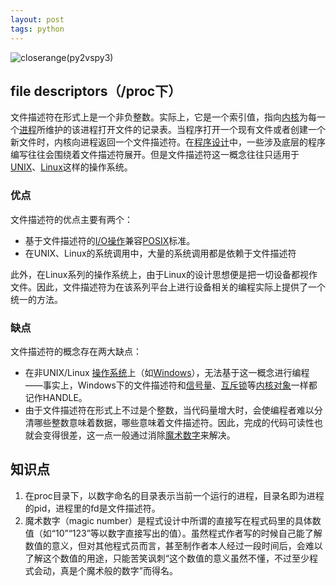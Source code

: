 ```yaml
---
layout: post
tags: python 
---
```

![closerange(py2vspy3)](C:\Users\longtao\Desktop\文档\markdown\pic\closerange(py2vspy3).png)

## file descriptors（/proc下）

文件描述符在形式上是一个非负整数。实际上，它是一个索引值，指向[内核](https://zh.wikipedia.org/wiki/内核)为每一个[进程](https://zh.wikipedia.org/wiki/进程)所维护的该进程打开文件的记录表。当程序打开一个现有文件或者创建一个新文件时，内核向进程返回一个文件描述符。在[程序设计](https://zh.wikipedia.org/wiki/程序设计)中，一些涉及底层的程序编写往往会围绕着文件描述符展开。但是文件描述符这一概念往往只适用于[UNIX](https://zh.wikipedia.org/wiki/UNIX)、[Linux](https://zh.wikipedia.org/wiki/Linux)这样的操作系统。

### 优点

文件描述符的优点主要有两个：

- 基于文件描述符的[I/O操作](https://zh.wikipedia.org/wiki/I/O)兼容[POSIX](https://zh.wikipedia.org/wiki/POSIX)标准。
- 在UNIX、Linux的系统调用中，大量的系统调用都是依赖于文件描述符

此外，在Linux系列的操作系统上，由于Linux的设计思想便是把一切设备都视作文件。因此，文件描述符为在该系列平台上进行设备相关的编程实际上提供了一个统一的方法。

### 缺点

文件描述符的概念存在两大缺点：

- 在非UNIX/Linux [操作系统](https://zh.wikipedia.org/wiki/操作系统)上（如[Windows](https://zh.wikipedia.org/wiki/Windows)），无法基于这一概念进行编程——事实上，Windows下的文件描述符和[信号量](https://zh.wikipedia.org/wiki/信号量)、[互斥锁](https://zh.wikipedia.org/wiki/互斥锁)等[内核对象](https://zh.wikipedia.org/wiki/内核对象)一样都记作HANDLE。
- 由于文件描述符在形式上不过是个整数，当代码量增大时，会使编程者难以分清哪些整数意味着数据，哪些意味着文件描述符。因此，完成的代码可读性也就会变得很差，这一点一般通过消除[魔术数字](https://zh.wikipedia.org/wiki/魔術數字)来解决。







## 知识点

1. 在proc目录下，以数字命名的目录表示当前一个运行的进程，目录名即为进程的pid，进程里的fd是文件描述符。
2. 魔术数字（magic number）是程式设计中所谓的直接写在程式码里的具体数值（如“10”“123”等以数字直接写出的值）。虽然程式作者写的时候自己能了解数值的意义，但对其他程式员而言，甚至制作者本人经过一段时间后，会难以了解这个数值的用途，只能苦笑讽刺“这个数值的意义虽然不懂，不过至少程式会动，真是个魔术般的数字”而得名。